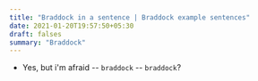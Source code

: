 ```yaml
---
title: "Braddock in a sentence | Braddock example sentences"
date: 2021-01-20T19:57:50+05:30
draft: falses
summary: "Braddock"
---
```

- Yes, but i'm afraid -- `braddock` -- `braddock`?
                 
